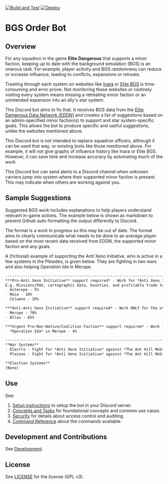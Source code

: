 [![Build and Test](https://github.com/anthonylangsworth/OrderBot/actions/workflows/main.yml/badge.svg)](https://github.com/anthonylangsworth/OrderBot/actions/workflows/main.yml)
[![Deploy](https://github.com/anthonylangsworth/OrderBot/actions/workflows/deploy.yml/badge.svg)](https://github.com/anthonylangsworth/OrderBot/actions/workflows/deploy.yml)

# BGS Order Bot

## Overview
For any squadron in the game **Elite Dangerous** that supports a minor faction, keeping up to date with the background simulation (BGS) is an onerous task. For example, player activity and BGS randomness can reduce or increase influence, leading to conflicts, expansions or retreats.

Trawling through each system on websites like [Inara](https://inara.cz/) or [Elite BGS](https://elitebgs.app/) is time-consuming and error prone. Not monitoring these websites or routinely visiting every system means missing a retreating minor faction or an unintended expansion into an ally's star system.

This Discord bot aims to fix that. It receives BGS data from the [Elite Dangerous Data Network (EDDN)](https://eddn.edcd.io/) and creates a list of suggestions based on an admin-specified minor faction(s) to support and star system-specific goals. This allows the bot to produce specific and useful suggestions, unlike the websites mentioned above.

This Discord bot is not intended to replace squadron officers, although it can be used that way, or existing tools like those mentioned above. For example, it will not give graphs of influence history like Inara or Elite BGS. However, it can save time and increase accuracy by automating much of the work.

This Discord bot can send alerts to a Discord channel when unknown carriers jump into system where their supported minor faction is present. This may indicate when others are working against you.

## Sample Suggestions

Suggested BGS work includes explanations to help players understand relevant in-game actions. The example below is shown as markdown to prevent Github auto-formatting the output differently to Discord. 

The format is a work in progress so this may be out of date. The format aims to clearly communicate what needs to be done to an average player based on the most recent data received from EDDN, the supported minor faction and any goals.

A (fictional) example of supporting the Anti Xeno Initiative, who is active in a few systems in the Pleiades, is given below. They are fighting in two wars and also helping *Operation Ida* in Merope. 

```markdown
---------------------------------------------------------------------------------------------------------------------------------
***Pro-Anti Xeno Initiative** support required* - Work for *Anti Xeno Initiative* in these systems.
E.g. Missions/PAX, cartographic data, bounties, and profitable trade to *Anti Xeno Initiative* controlled stations.
- Asterope - 5%
- Maia - 10%
- Celaeno - 20%

***Anti-Anti Xeno Initiative** support required* - Work ONLY for the other factions in the listed systems to bring *Anti Xeno Initiative*'s INF back to manageable levels and to avoid an unwanted expansion.
- Merope - 70%
- Atlas - 65%

***Urgent Pro-Non-Native/Coalition Faction** support required* - Work for ONLY the listed factions in the listed systems to avoid a retreat or to disrupt system interference.
- *Operation Ida* in Merope - 4%

---------------------------------------------------------------------------------------------------------------------------------
**War Systems**
- Electra - Fight for *Anti Xeno Initiative* against *The Ant Hill Mob* - 1 vs 3 (*Defeat*)
- Pleione - Fight for *Anti Xeno Initiative* against *The Ant Hill Mob* - 2 vs 1 (*Close Victory*)

**Election Systems**
(None)
```

## Use

See:
1. [Setup instructions](doc/ConceptsAndTasks.md#setup) to setup the bot in your Discord server. 
2. [Concepts and Tasks](doc/ConceptsAndTasks.md) for foundational concepts and common use cases. 
3. [Security](doc/Security.md) for details about access control and auditing.
4. [Command Reference](doc/CommandReference.md) about the commands available.

## Development and Contributions

See [Development](doc/Development.md).

## License

See [LICENSE](LICENSE) for the license (GPL v3).
